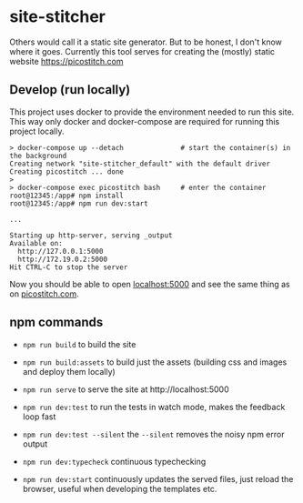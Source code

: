 # site-stitcher

Others would call it a static site generator.
But to be honest, I don't know where it goes. 
Currently this tool serves for creating the (mostly) static website https://picostitch.com

## Develop (run locally)

This project uses docker to provide the environment needed to run this site.
This way only docker and docker-compose are required for running this project locally.

```shell-session
> docker-compose up --detach              # start the container(s) in the background
Creating network "site-stitcher_default" with the default driver
Creating picostitch ... done
> 
> docker-compose exec picostitch bash     # enter the container
root@12345:/app# npm install 
root@12345:/app# npm run dev:start

...

Starting up http-server, serving _output
Available on:
  http://127.0.0.1:5000
  http://172.19.0.2:5000
Hit CTRL-C to stop the server
```

Now you should be able to open [localhost:5000](http://localhost:5000) and see the same thing as
on [picostitch.com](https://picostitch.com).

## npm commands

- `npm run build` to build the site
- `npm run build:assets` to build just the assets (building css and images and deploy them locally)
- `npm run serve` to serve the site at http://localhost:5000

- `npm run dev:test` to run the tests in watch mode, makes the feedback loop fast
- `npm run dev:test --silent` the `--silent` removes the noisy npm error output
- `npm run dev:typecheck` continuous typechecking
- `npm run dev:start` continuously updates the served files, just reload the browser, useful when developing 
  the templates etc.